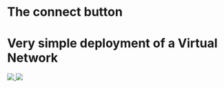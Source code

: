 # The connect button

# Very simple deployment of a Virtual Network

<a href="https://portal.azure.com/#create/Microsoft.Template/uri/https%3A%2F%2Fraw.githubusercontent.com%2Fjules2767%2Fvnet3%2Fmaster%2FVnet3" target="_blank">
    <img src="http://azuredeploy.net/deploybutton.png"/>
</a>

<a href="http://armviz.io/#/?load=https%3A%2F%2Fraw.githubusercontent.com%2Fjules2767%2Fvnet3%2Fmaster%2FVnet3" target="_blank">
    <img src="http://armviz.io/visualizebutton.png"/>
</a>

